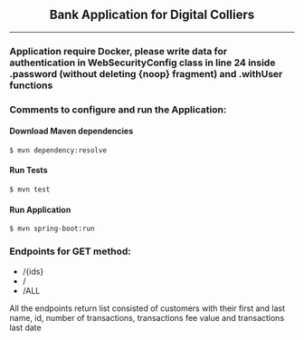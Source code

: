 <h2 align="center">
  Bank Application for Digital Colliers
</h2>

-----------
### Application require Docker, please write data for authentication in WebSecurityConfig class in line 24 inside .password (without deleting {noop} fragment) and .withUser functions
### Comments to configure and run the Application:
#### Download Maven dependencies
    $ mvn dependency:resolve
#### Run Tests
    $ mvn test
#### Run Application
    $ mvn spring-boot:run

### Endpoints for GET method:
- /{ids} 
- /
- /ALL

All the endpoints return list consisted of customers with their first and last name, id, number of transactions, transactions fee value and transactions last date